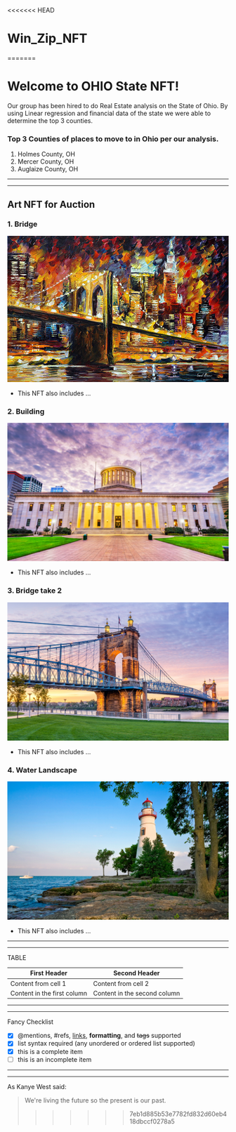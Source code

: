 <<<<<<< HEAD
# Win_Zip_NFT
=======
# Welcome to OHIO State NFT!

Our group has been hired to do Real Estate analysis on the State of Ohio. By using Linear regression and financial data of the state we were able to determine the top 3 counties.


### Top 3 Counties of places to move to in Ohio per our analysis.

1. Holmes County, OH
2. Mercer County, OH
3. Auglaize County, OH

---
---


## Art NFT for Auction

### 1. Bridge

![bridge](Photos/bridge.jpeg)

- This NFT also includes ...

### 2. Building

![building](Photos/cbus.png)

- This NFT also includes ...

### 3. Bridge take 2

![bridge2](Photos/cinci.png)

- This NFT also includes ...

### 4. Water Landscape

![water](Photos/marblehead2.png)

- This NFT also includes ...


---
---
TABLE

First Header | Second Header
------------ | -------------
Content from cell 1 | Content from cell 2
Content in the first column | Content in the second column

---
---

Fancy Checklist

- [x] @mentions, #refs, [links](), **formatting**, and <del>tags</del> supported
- [x] list syntax required (any unordered or ordered list supported)
- [x] this is a complete item
- [ ] this is an incomplete item

---

---

As Kanye West said:

> We're living the future so
> the present is our past.
>>>>>>> 7eb1d885b53e7782fd832d60eb418dbccf0278a5
